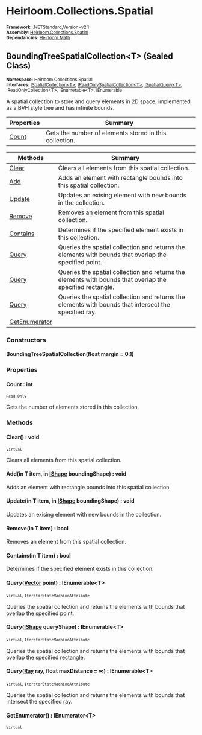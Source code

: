 # Heirloom.Collections.Spatial

<small>**Framework**: .NETStandard,Version=v2.1</small>  
<small>**Assembly**: [Heirloom.Collections.Spatial](../Heirloom.Collections.Spatial/Heirloom.Collections.Spatial.md)</small>  
<small>**Dependancies**: [Heirloom.Math](../Heirloom.Math/Heirloom.Math.md)</small>  

## BoundingTreeSpatialCollection\<T> (Sealed Class)
<small>**Namespace**: Heirloom.Collections.Spatial</sub></small>  
<small>**Interfaces**: [ISpatialCollection\<T>](Heirloom.Collections.Spatial.ISpatialCollection[T].md), [IReadOnlySpatialCollection\<T>](Heirloom.Collections.Spatial.IReadOnlySpatialCollection[T].md), [ISpatialQuery\<T>](Heirloom.Collections.Spatial.ISpatialQuery[T].md), IReadOnlyCollection\<T>, IEnumerable\<T>, IEnumerable</small>  

A spatial collection to store and query elements in 2D space, implemented as a BVH style tree and has infinite bounds.

| Properties         | Summary                                                |
|--------------------|--------------------------------------------------------|
| [Count](#COUN73CA) | Gets the number of elements stored in this collection. |

| Methods                    | Summary                                                                                                   |
|----------------------------|-----------------------------------------------------------------------------------------------------------|
| [Clear](#CLEA3BB2)         | Clears all elements from this spatial collection.                                                         |
| [Add](#ADDBCD0)            | Adds an element with rectangle bounds into this spatial collection.                                       |
| [Update](#UPDAD177)        | Updates an exising element with new bounds in the collection.                                             |
| [Remove](#REMOF107)        | Removes an element from this spatial collection.                                                          |
| [Contains](#CONTD0AE)      | Determines if the specified element exists in this collection.                                            |
| [Query](#QUERF3BF)         | Queries the spatial collection and returns the elements with bounds that overlap the specified point.     |
| [Query](#QUERF3BF)         | Queries the spatial collection and returns the elements with bounds that overlap the specified rectangle. |
| [Query](#QUERF3BF)         | Queries the spatial collection and returns the elements with bounds that intersect the specified ray.     |
| [GetEnumerator](#GETEF1F9) |                                                                                                           |

### Constructors

#### BoundingTreeSpatialCollection(float margin = 0.1)

### Properties

#### <a name="COUN73CA"></a> Count : int

<small>`Read Only`</small>

Gets the number of elements stored in this collection.

### Methods

#### <a name="CLEA4538"></a> Clear() : void
<small>`Virtual`</small>

Clears all elements from this spatial collection.

#### <a name="ADD(8732"></a> Add(in T item, in [IShape](../Heirloom.Math/Heirloom.Math.IShape.md) boundingShape) : void

Adds an element with rectangle bounds into this spatial collection.


#### <a name="UPDAC8E3"></a> Update(in T item, in [IShape](../Heirloom.Math/Heirloom.Math.IShape.md) boundingShape) : void

Updates an exising element with new bounds in the collection.


#### <a name="REMO1E1A"></a> Remove(in T item) : bool

Removes an element from this spatial collection.


#### <a name="CONTC6E9"></a> Contains(in T item) : bool

Determines if the specified element exists in this collection.


#### <a name="QUERF49A"></a> Query([Vector](../Heirloom.Math/Heirloom.Math.Vector.md) point) : IEnumerable\<T>
<small>`Virtual`, `IteratorStateMachineAttribute`</small>

Queries the spatial collection and returns the elements with bounds that overlap the specified point.


#### <a name="QUERA1C7"></a> Query([IShape](../Heirloom.Math/Heirloom.Math.IShape.md) queryShape) : IEnumerable\<T>
<small>`Virtual`, `IteratorStateMachineAttribute`</small>

Queries the spatial collection and returns the elements with bounds that overlap the specified rectangle.


#### <a name="QUERC52C"></a> Query([Ray](../Heirloom.Math/Heirloom.Math.Ray.md) ray, float maxDistance = ∞) : IEnumerable\<T>
<small>`Virtual`, `IteratorStateMachineAttribute`</small>

Queries the spatial collection and returns the elements with bounds that intersect the specified ray.


#### <a name="GETEDDD1"></a> GetEnumerator() : IEnumerator\<T>
<small>`Virtual`</small>

